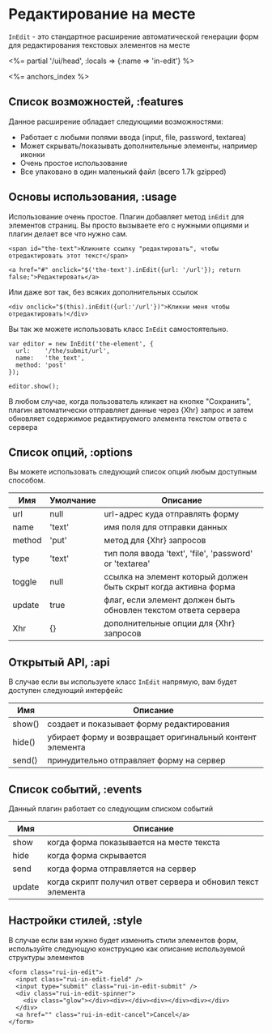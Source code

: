 # Редактирование на месте

`InEdit` - это стандартное расширение автоматической генерации форм для редактирования
текстовых элементов на месте

<%= partial '/ui/head', :locals => {:name => 'in-edit'} %>

<%= anchors_index %>

## Список возможностей, :features

Данное расширение обладает следующими возможностями:

* Работает с любыми полями ввода (input, file, password, textarea)
* Может скрывать/показывать дополнительные элементы, например иконки
* Очень простое использование
* Все упаковано в один маленький файл (всего 1.7k gzipped)

## Основы использования, :usage

Использование очень простое. Плагин добавляет метод `inEdit` для элементов страниц.
Вы просто вызываете его с нужными опциями и плагин делает все что нужно сам.

    <span id="the-text">Кликните ссылку "редактировать", чтобы отредактировать этот текст</span>

    <a href="#" onclick="$('the-text').inEdit({url: '/url'}); return false;">Редактировать</a>

Или даже вот так, без всяких дополнительных ссылок

    <div onclick="$(this).inEdit({url:'/url'})">Кликни меня чтобы отредактировать!</div>

Вы так же можете использовать класс `InEdit` самостоятельно.

    var editor = new InEdit('the-element', {
      url:    '/the/submit/url',
      name:   'the_text',
      method: 'post'
    });

    editor.show();

В любом случае, когда пользователь кликает на кнопке "Сохранить", плагин автоматически
отправляет данные через {Xhr} запрос и затем обновляет содержимое редактируемого элемента
текстом ответа с сервера


## Список опций, :options

Вы можете использовать следующий список опций любым доступным способом.

Имя    | Умолчание | Описание
-------|-----------|---------------------------------------------------------------------
url    | null      | url-адрес куда отправлять форму
name   | 'text'    | имя поля для отправки данных
method | 'put'     | метод для {Xhr} запросов
type   | 'text'    | тип поля ввода 'text', 'file', 'password' or 'textarea'
toggle | null      | ссылка на элемент который должен быть скрыт когда активна форма
update | true      | флаг, если элемент должен быть обновлен текстом ответа сервера
Xhr    | {}        | дополнительные опции для {Xhr} запросов


## Открытый API, :api

В случае если вы используете класс `InEdit` напрямую, вам будет доступен следующий интерфейс

Имя    | Описание
-------|-----------------------------------------------------------
show() | создает и показывает форму редактирования
hide() | убирает форму и возвращает оригинальный контент элемента
send() | принудительно отправляет форму на сервер


## Список событий, :events

Данный плагин работает со следующим списком событий

Имя    | Описание
-------|--------------------------------------------------------------------------
show   | когда форма показывается на месте текста
hide   | когда форма скрывается
send   | когда форма отправляется на сервер
update | когда скрипт получил ответ сервера и обновил текст элемента


## Настройки стилей, :style

В случае если вам нужно будет изменить стили элементов форм, используйте следующую
конструкцию как описание используемой структуры элементов

    <form class="rui-in-edit">
      <input class="rui-in-edit-field" />
      <input type="submit" class="rui-in-edit-submit" />
      <div class="rui-in-edit-spinner">
        <div class="glow"></div><div></div><div></div><div></div>
      </div>
      <a href="" class="rui-in-edit-cancel">Cancel</a>
    </form>
